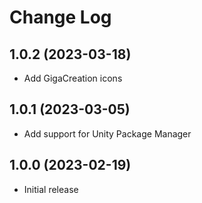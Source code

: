 # Change Log

## 1.0.2 (2023-03-18)

- Add GigaCreation icons

## 1.0.1 (2023-03-05)

- Add support for Unity Package Manager

## 1.0.0 (2023-02-19)

- Initial release
